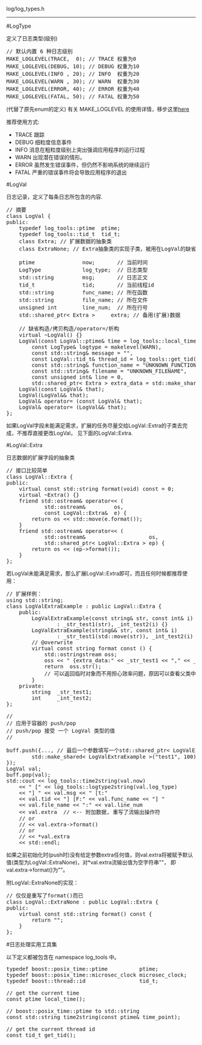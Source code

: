 log/log_types.h

---------------------------

#LogType

定义了日志类型(级别)
<pre>
// 默认内置 6 种日志级别
MAKE_LOGLEVEL(TRACE,  0); // TRACE 权重为0
MAKE_LOGLEVEL(DEBUG, 10); // DEBUG 权重为10
MAKE_LOGLEVEL(INFO , 20); // INFO  权重为20
MAKE_LOGLEVEL(WARN , 30); // WARN  权重为30
MAKE_LOGLEVEL(ERROR, 40); // ERROR 权重为40
MAKE_LOGLEVEL(FATAL, 50); // FATAL 权重为50
</pre>
(代替了原先enum的定义)
有关 MAKE_LOGLEVEL 的使用详情，移步这里[here](./loglevel.md)

推荐使用方式:
 
 * TRACE  跟踪
 * DEBUG  细粒度信息事件
 * INFO   消息在粗粒度级别上突出强调应用程序的运行过程
 * WARN   出现潜在错误的情形。
 * ERROR  虽然发生错误事件，但仍然不影响系统的继续运行
 * FATAL  严重的错误事件将会导致应用程序的退出

#LogVal

日志记录，定义了每条日志所包含的内容.
<pre>
// 摘要
class LogVal {
public:
	typedef log_tools::ptime  ptime;
	typedef log_tools::tid_t  tid_t;
	class Extra; // 扩展数据的抽象类
	class ExtraNone; // Extra抽象类的实现子类，被用在LogVal的缺省构造函数参数中

	ptime               now;       // 当前时间
	LogType             log_type;  // 日志类型
	std::string         msg;       // 日志正文
	tid_t               tid;       // 当前线程id
	std::string         func_name; // 所在函数
	std::string         file_name; // 所在文件
	unsigned int        line_num;  // 所在行号
	std::shared_ptr< Extra >     extra; // 备用(扩展)数据

	// 缺省构造/拷贝构造/operator=/析构
	virtual ~LogVal() {}
	LogVal(const LogVal::ptime& time = log_tools::local_time(), 
		const LogType& logtype = makelevel(WARN), 
		const std::string& message = "",
		const LogVal::tid_t& thread_id = log_tools::get_tid(),
		const std::string& function_name = "UNKNOWN_FUNCTION",
		const std::string& filename = "UNKNOWN_FILENAME",
		const unsigned int& line = 0,
		std::shared_ptr< Extra > extra_data = std::make_shared< ExtraNone >());
	LogVal(const LogVal& that);
	LogVal(LogVal&& that);
	LogVal& operator= (const LogVal& that);
	LogVal& operator= (LogVal&& that);
};
</pre>
如果LogVal字段未能满足需求，扩展的任务尽量交给LogVal::Extra的子类去完成，不推荐直接更改LogVal， 见下面的LogVal::Extra.

#LogVal::Extra

日志数据的扩展字段的抽象类
<pre>
// 接口比较简单
class LogVal::Extra {
public:
	virtual const std::string format(void) const = 0;
	virtual ~Extra() {}
	friend std::ostream& operator<< (
			std::ostream&         os, 
			const LogVal::Extra&  e) {
		return os << std::move(e.format());
	}
	friend std::ostream& operator<< (
			std::ostream&                    os, 
			std::shared_ptr< LogVal::Extra > ep) {
		return os << (ep->format());
	}
};
</pre>

若LogVal未能满足需求，那么扩展LogVal::Extra即可，而且任何时候都推荐使用：
<pre>
// 扩展样例：
using std::string;
class LogValExtraExample : public LogVal::Extra {
	public:
		LogValExtraExample(const string& str, const int& i)
				: _str_test1(str), _int_test2(i) {}
		LogValExtraExample(string&& str, const int& i)
				: _str_test1(std::move(str)), _int_test2(i) {}
		// @overwrite
		virtual const string format const () {
			std::ostringstream oss;
			oss << " {extra_data:" << _str_test1 << ","	<< _int_test2 << "}"; 
			return  oss.str(); 
			// 可以返回临时对象而不用担心效率问题，原因可以查看父类中调用format()位置的代码
		}
	private:
		string  _str_test1;
		int     _int_test2;
};
 
//
// 应用于容器的 push/pop
// push/pop 接受 一个 LogVal 类型的值
//

buff.push({..., // 最后一个参数填写一个std::shared_ptr< LogValExtraExample >对象即可
		std::make_shared< LogValExtraExample >("test1", 100)
});
LogVal val;
buff.pop(val);
std::cout << log_tools::time2string(val.now)
	<< " [" << log_tools::logtype2string(val.log_type) 
	<< "] " << val.msg << " [t:" 
	<< val.tid << "] [F:" << val.func_name << "] " 
	<< val.file_name << ":" << val.line_num 
	<< val.extra  // <-- 附加数据, 重写了流输出操作符 
	// or 
	// << val.extra->format()
	// or
	// << *val.extra
	<< std::endl;
</pre>

如果之前初始化时(push时)没有给定参数extra任何值，则val.extra将被赋予默认值(类型为LogVal::ExtraNone)，对*val.extra流输出值为空字符串""， 即val.extra->format()为""。

附LogVal::ExtraNone的实现：

<pre>
// 仅仅是重写了format()而已
class LogVal::ExtraNone : public LogVal::Extra {
public:
	virtual const std::string format() const {
		return "";
	}
};
</pre>

#日志处理实用工具集

以下定义都被包含在 namespace log_tools 中。

<pre>
typedef boost::posix_time::ptime          ptime;
typedef boost::posix_time::microsec_clock microsec_clock;
typedef boost::thread::id                 tid_t;

// get the current time
const ptime local_time();

// boost::posix_time::ptime to std::string
const std::string time2string(const ptime& time_point);

// get the current thread id
const tid_t get_tid();

</pre>

